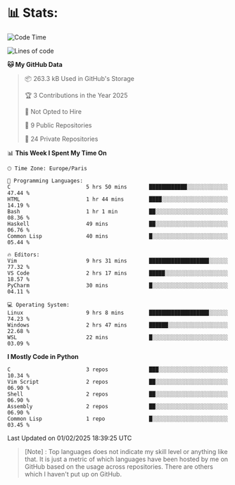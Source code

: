 

<h1>📊 Stats:</h1>

<!--START_SECTION:waka-->
![Code Time](http://img.shields.io/badge/Code%20Time-747%20hrs%2046%20mins-blue)

![Lines of code](https://img.shields.io/badge/From%20Hello%20World%20I%27ve%20Written-6.5%20million%20lines%20of%20code-blue)

**🐱 My GitHub Data** 

> 📦 263.3 kB Used in GitHub's Storage 
 > 
> 🏆 3 Contributions in the Year 2025
 > 
> 🚫 Not Opted to Hire
 > 
> 📜 9 Public Repositories 
 > 
> 🔑 24 Private Repositories 
 > 
📊 **This Week I Spent My Time On** 

```text
🕑︎ Time Zone: Europe/Paris

💬 Programming Languages: 
C                        5 hrs 50 mins       ████████████░░░░░░░░░░░░░   47.44 % 
HTML                     1 hr 44 mins        ████░░░░░░░░░░░░░░░░░░░░░   14.19 % 
Bash                     1 hr 1 min          ██░░░░░░░░░░░░░░░░░░░░░░░   08.36 % 
Haskell                  49 mins             ██░░░░░░░░░░░░░░░░░░░░░░░   06.76 % 
Common Lisp              40 mins             █░░░░░░░░░░░░░░░░░░░░░░░░   05.44 % 

🔥 Editors: 
Vim                      9 hrs 31 mins       ███████████████████░░░░░░   77.32 % 
VS Code                  2 hrs 17 mins       █████░░░░░░░░░░░░░░░░░░░░   18.57 % 
PyCharm                  30 mins             █░░░░░░░░░░░░░░░░░░░░░░░░   04.11 % 

💻 Operating System: 
Linux                    9 hrs 8 mins        ███████████████████░░░░░░   74.23 % 
Windows                  2 hrs 47 mins       ██████░░░░░░░░░░░░░░░░░░░   22.68 % 
WSL                      22 mins             █░░░░░░░░░░░░░░░░░░░░░░░░   03.09 % 
```

**I Mostly Code in Python** 

```text
C                        3 repos             ███░░░░░░░░░░░░░░░░░░░░░░   10.34 % 
Vim Script               2 repos             ██░░░░░░░░░░░░░░░░░░░░░░░   06.90 % 
Shell                    2 repos             ██░░░░░░░░░░░░░░░░░░░░░░░   06.90 % 
Assembly                 2 repos             ██░░░░░░░░░░░░░░░░░░░░░░░   06.90 % 
Common Lisp              1 repo              █░░░░░░░░░░░░░░░░░░░░░░░░   03.45 % 
```




 Last Updated on 01/02/2025 18:39:25 UTC
<!--END_SECTION:waka-->

 > [Note] : Top languages does not indicate my skill level or anything like that. It is just a metric of which languages have been hosted by me on GitHub based on the usage across repositories. There are others which I haven't put up on GitHub.</span>
